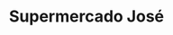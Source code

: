 ---
title: "Supermercado José"
url: /ciudad-autonoma-de-buenos-aires/supermercado-jose/
shop: supermercado
---